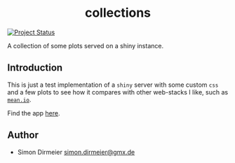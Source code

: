<h1 align="center"> collections </h1>

[![Project Status](http://www.repostatus.org/badges/latest/wip.svg)](http://www.repostatus.org/#wip)

 A collection of some plots served on a shiny instance.

## Introduction

This is just a test implementation of a `shiny` server with some custom `css` and a few plots to
see how it compares with other web-stacks I like, such as [`mean.io`](http://mean.io/).

Find the app [here](https://dirmeier.shinyapps.io/shiny-collections/).

## Author

* Simon Dirmeier <a href="mailto:simon.dirmeier@gmx.de">simon.dirmeier@gmx.de</a>
